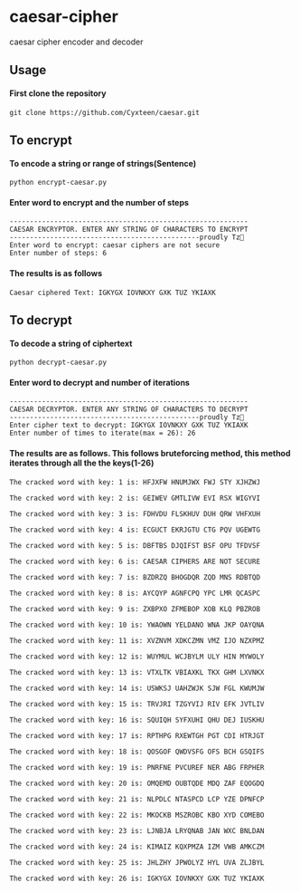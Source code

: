 # caesar-cipher
 caesar cipher encoder and decoder

## Usage
#### First clone the repository
    git clone https://github.com/Cyxteen/caesar.git
## To encrypt
#### To encode a string or range of strings(Sentence)
    python encrypt-caesar.py

#### Enter word to encrypt and the number of steps
    -----------------------------------------------------------
    CAESAR ENCRYPTOR. ENTER ANY STRING OF CHARACTERS TO ENCRYPT
    -----------------------------------------------proudly Tz🖤
    Enter word to encrypt: caesar ciphers are not secure
    Enter number of steps: 6

#### The results is as follows
    Caesar ciphered Text: IGKYGX IOVNKXY GXK TUZ YKIAXK

## To decrypt

#### To decode a string of ciphertext
    python decrypt-caesar.py

#### Enter word to decrypt and number of iterations
    -----------------------------------------------------------
    CAESAR DECRYPTOR. ENTER ANY STRING OF CHARACTERS TO DECRYPT
    -----------------------------------------------proudly Tz🖤
    Enter cipher text to decrypt: IGKYGX IOVNKXY GXK TUZ YKIAXK
    Enter number of times to iterate(max = 26): 26

#### The results are as follows. This follows bruteforcing method, this method iterates through all the the keys(1-26)
    The cracked word with key: 1 is: HFJXFW HNUMJWX FWJ STY XJHZWJ 

    The cracked word with key: 2 is: GEIWEV GMTLIVW EVI RSX WIGYVI 

    The cracked word with key: 3 is: FDHVDU FLSKHUV DUH QRW VHFXUH 

    The cracked word with key: 4 is: ECGUCT EKRJGTU CTG PQV UGEWTG 

    The cracked word with key: 5 is: DBFTBS DJQIFST BSF OPU TFDVSF 

    The cracked word with key: 6 is: CAESAR CIPHERS ARE NOT SECURE 

    The cracked word with key: 7 is: BZDRZQ BHOGDQR ZQD MNS RDBTQD 

    The cracked word with key: 8 is: AYCQYP AGNFCPQ YPC LMR QCASPC 

    The cracked word with key: 9 is: ZXBPXO ZFMEBOP XOB KLQ PBZROB 

    The cracked word with key: 10 is: YWAOWN YELDANO WNA JKP OAYQNA

    The cracked word with key: 11 is: XVZNVM XDKCZMN VMZ IJO NZXPMZ

    The cracked word with key: 12 is: WUYMUL WCJBYLM ULY HIN MYWOLY

    The cracked word with key: 13 is: VTXLTK VBIAXKL TKX GHM LXVNKX        

    The cracked word with key: 14 is: USWKSJ UAHZWJK SJW FGL KWUMJW        

    The cracked word with key: 15 is: TRVJRI TZGYVIJ RIV EFK JVTLIV        

    The cracked word with key: 16 is: SQUIQH SYFXUHI QHU DEJ IUSKHU        

    The cracked word with key: 17 is: RPTHPG RXEWTGH PGT CDI HTRJGT        

    The cracked word with key: 18 is: QOSGOF QWDVSFG OFS BCH GSQIFS        

    The cracked word with key: 19 is: PNRFNE PVCUREF NER ABG FRPHER        

    The cracked word with key: 20 is: OMQEMD OUBTQDE MDQ ZAF EQOGDQ        

    The cracked word with key: 21 is: NLPDLC NTASPCD LCP YZE DPNFCP        

    The cracked word with key: 22 is: MKOCKB MSZROBC KBO XYD COMEBO        

    The cracked word with key: 23 is: LJNBJA LRYQNAB JAN WXC BNLDAN        

    The cracked word with key: 24 is: KIMAIZ KQXPMZA IZM VWB AMKCZM        

    The cracked word with key: 25 is: JHLZHY JPWOLYZ HYL UVA ZLJBYL        

    The cracked word with key: 26 is: IGKYGX IOVNKXY GXK TUZ YKIAXK   